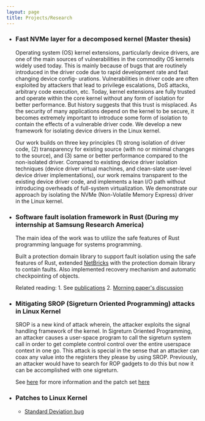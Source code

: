 ```yaml
---
layout: page
title: Projects/Research
---
```


 - ### Fast NVMe layer for a decomposed kernel (Master thesis)

	Operating system (OS) kernel extensions, particularly device drivers, are one of the main sources of
	vulnerabilities in the commodity OS kernels widely used today. This is mainly because of bugs that are
	routinely introduced in the driver code due to rapid development rate and fast changing device config-
	urations. Vulnerabilities in driver code are often exploited by attackers that lead to privilege escalations,
	DoS attacks, arbitrary code execution, etc. Today, kernel extensions are fully trusted and operate within
	the core kernel without any form of isolation for better performance. But history suggests that this trust is
	misplaced. As the security of many applications depend on the kernel to be secure, it becomes extremely
	important to introduce some form of isolation to contain the effects of a vulnerable driver code.
	We develop a new framework for isolating device drivers in the Linux kernel. 

	Our work builds on
	three key principles (1) strong isolation of driver code, (2) transparency for existing source (with no or
	minimal changes to the source), and (3) same or better performance compared to the non-isolated driver.
	Compared to existing device driver isolation techniques (device driver virtual machines, and clean-slate
	user-level device driver implementations), our work remains transparent to the existing device driver
	code, and implements a lean I/O path without introducing overheads of full-system virtualization. We
	demonstrate our approach by isolating the NVMe (Non-Volatile Memory Express) driver in the Linux
	kernel.

 - ### Software fault isolation framework in Rust (During my internship at Samsung Research America)
	The main idea of the work was to utilize the safe features of Rust programming language for systems programming.

	Built a protection domain library to support fault isolation using the safe features of Rust,
	extended [NetBricks](https://github.com/NetSys/NetBricks) with the protection domain library to contain faults.
	Also implemented recovery mechanism and automatic checkpointing of objects.

	Related reading:
		1. See [publications](http://abhirambal.github.io/publications/)
		2. [Morning paper's discussion](https://blog.acolyer.org/2017/06/14/system-programming-in-rust-beyond-safety/) 

 - ### Mitigating SROP (Sigreturn Oriented Programming) attacks in Linux Kernel 
	
	SROP is a new kind of attack wherein, the attacker exploits the signal handling framework of the kernel. 
	In Sigreturn Oriented Programming, an attacker causes a user-space program to call the sigreturn system call in order 
	to get complete control control over the entire userspace context in one go. This attack is special in the sense that 
	an attacker can coax any value into the registers they please by using SROP. 
	Previously, an attacker would have to search for ROP gadgets to do this but now it can be accomplished with one sigreturn.

	See [here](http://www.cs.vu.nl/~herbertb/papers/srop_sp14.pdf) for more information and the patch set [here](https://lkml.org/lkml/2016/2/6/166)

 - ### Patches to Linux Kernel
	- [Standard Deviation bug](https://git.kernel.org/pub/scm/linux/kernel/git/stable/stable-queue.git/tree/queue-4.11/staging-iio-tsl2x7x_core-fix-standard-deviation-calculation.patch?id=8f717a5ca7b61c0685645caf62f4589310954c7b)
